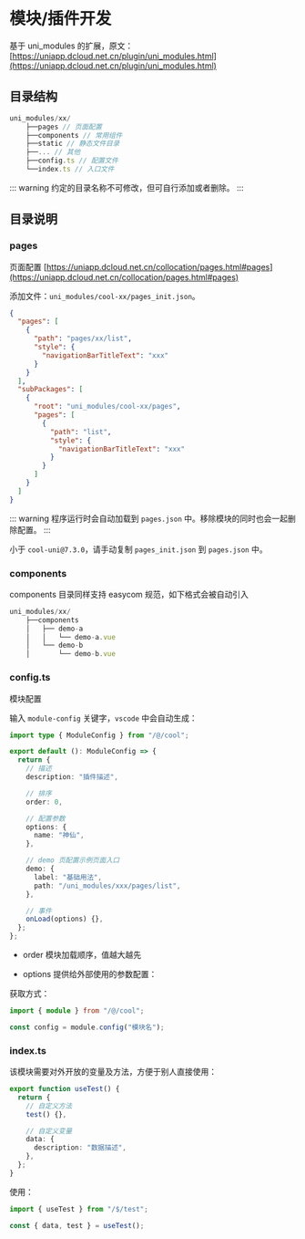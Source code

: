# 模块/插件开发

基于 uni_modules 的扩展，原文：[https://uniapp.dcloud.net.cn/plugin/uni_modules.html](https://uniapp.dcloud.net.cn/plugin/uni_modules.html)

## 目录结构

```js
uni_modules/xx/
    ├──pages // 页面配置
    ├──components // 常用组件
    ├──static // 静态文件目录
    ├──... // 其他
    ├──config.ts // 配置文件
    └──index.ts // 入口文件
```

::: warning
约定的目录名称不可修改，但可自行添加或者删除。
:::

## 目录说明

### pages

页面配置 [https://uniapp.dcloud.net.cn/collocation/pages.html#pages](https://uniapp.dcloud.net.cn/collocation/pages.html#pages)

添加文件：`uni_modules/cool-xx/pages_init.json`。

```json
{
  "pages": [
    {
      "path": "pages/xx/list",
      "style": {
        "navigationBarTitleText": "xxx"
      }
    }
  ],
  "subPackages": [
    {
      "root": "uni_modules/cool-xx/pages",
      "pages": [
        {
          "path": "list",
          "style": {
            "navigationBarTitleText": "xxx"
          }
        }
      ]
    }
  ]
}
```

::: warning
程序运行时会自动加载到 `pages.json` 中。移除模块的同时也会一起删除配置。
:::

小于 `cool-uni@7.3.0`，请手动复制 `pages_init.json` 到 `pages.json` 中。

### components

components 目录同样支持 easycom 规范，如下格式会被自动引入

```js
uni_modules/xx/
    ├──components
    │   ├── demo-a
    │   │   └── demo-a.vue
    │   └── demo-b
    │       └── demo-b.vue
```

### config.ts

模块配置

输入 `module-config` 关键字，`vscode` 中会自动生成：

```ts
import type { ModuleConfig } from "/@/cool";

export default (): ModuleConfig => {
  return {
    // 描述
    description: "插件描述",

    // 排序
    order: 0,

    // 配置参数
    options: {
      name: "神仙",
    },

    // demo 页配置示例页面入口
    demo: {
      label: "基础用法",
      path: "/uni_modules/xxx/pages/list",
    },

    // 事件
    onLoad(options) {},
  };
};
```

- order 模块加载顺序，值越大越先

- options 提供给外部使用的参数配置：

获取方式：

```ts
import { module } from "/@/cool";

const config = module.config("模块名");
```

### index.ts

该模块需要对外开放的变量及方法，方便于别人直接使用：

```ts
export function useTest() {
  return {
    // 自定义方法
    test() {},

    // 自定义变量
    data: {
      description: "数据描述",
    },
  };
}
```

使用：

```ts
import { useTest } from "/$/test";

const { data, test } = useTest();
```
